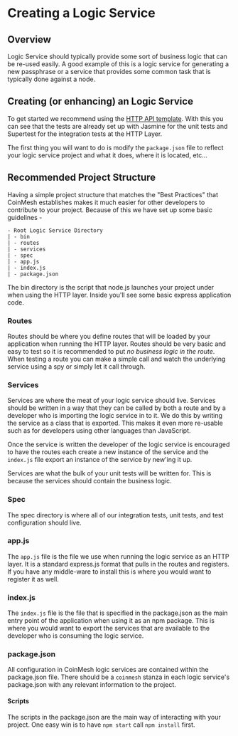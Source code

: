 # Creating a Logic Service

## Overview

Logic Service should typically provide some sort of business logic that can be re-used easily.  A good example of this is a logic service for generating a new passphrase or a service that provides some common task that is typically done against a node.

## Creating (or enhancing) an Logic Service

To get started we recommend using the [HTTP API template](https://github.com/coinmesh/coinmesh/templates/libraries/http-api).  With this you can see that the tests are already set up with Jasmine for the unit tests and Supertest for the integration tests at the HTTP Layer.

The first thing you will want to do is modify the `package.json` file to reflect your logic service project and what it does, where it is located, etc...

## Recommended Project Structure

Having a simple project structure that matches the "Best Practices" that CoinMesh establishes makes it much easier for other developers to contribute to your project.  Because of this we have set up some basic guidelines -

```
- Root Logic Service Directory
| - bin
| - routes
| - services
| - spec
| - app.js
| - index.js
| - package.json
```

The bin directory is the script that node.js launches your project under when using the HTTP layer.  Inside you'll see some basic express application code.

### Routes

Routes should be where you define routes that will be loaded by your application when running the HTTP layer.  Routes should be very basic and easy to test so it is recommended to put *no business logic in the route*.  When testing a route you can make a simple call and watch the underlying service using a spy or simply let it call through.

### Services

Services are where the meat of your logic service should live.  Services should be written in a way that they can be called by both a route and by a developer who is importing the logic service in to it.  We do this by writing the service as a class that is exported.  This makes it even more re-usable such as for developers using other languages than JavaScript.

Once the service is written the developer of the logic service is encouraged to have the routes each create a new instance of the service and the `index.js` file export an instance of the service by new'ing it up.

Services are what the bulk of your unit tests will be written for.  This is because the services should contain the business logic.

### Spec

The spec directory is where all of our integration tests, unit tests, and test configuration should live.

### app.js

The `app.js` file is the file we use when running the logic service as an HTTP layer.  It is a standard express.js format that pulls in the routes and registers.  If you have any middle-ware to install this is where you would want to register it as well.

### index.js

The `index.js` file is the file that is specified in the package.json as the main entry point of the application when using it as an npm package.  This is where you would want to export the services that are available to the developer who is consuming the logic service.

### package.json

All configuration in CoinMesh logic services are contained within the package.json file.  There should be a `coinmesh` stanza in each logic service's package.json with any relevant information to the project.

#### Scripts

The scripts in the package.json are the main way of interacting with your project.  One easy win is to have `npm start` call `npm install` first.
